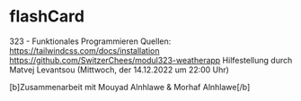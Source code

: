 # flashCard
323 - Funktionales Programmieren
Quellen:
https://tailwindcss.com/docs/installation
https://github.com/SwitzerChees/modul323-weatherapp
Hilfestellung durch Matvej Levantsou (Mittwoch, der 14.12.2022 um 22:00 Uhr)


[b]Zusammenarbeit mit Mouyad Alnhlawe & Morhaf Alnhlawe[/b]